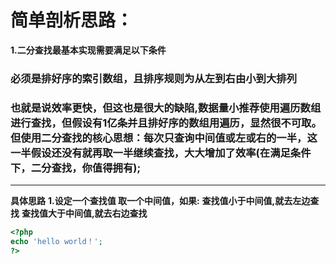 # 简单剖析思路：

**1.二分查找最基本实现需要满足以下条件**
### 必须是排好序的索引数组，且排序规则为从左到右由小到大排列
### 也就是说效率更快，但这也是很大的缺陷,数据量小推荐使用遍历数组进行查找，但假设有1亿条并且排好序的数组用遍历，显然很不可取。但使用二分查找的核心思想：每次只查询中间值或左或右的一半，这一半假设还没有就再取一半继续查找，大大增加了效率(在满足条件下，二分查找，你值得拥有);

***

**具体思路**
**1.设定一个查找值 取一个中间值，如果:**
**查找值小于中间值,就去左边查找**
**查找值大于中间值,就去右边查找**

```PHP
<?php
echo 'hello world！';
?>
```
